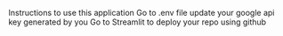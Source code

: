 Instructions to use this application
Go to .env file update your google api key generated by you 
Go to Streamlit to deploy your repo using github 

